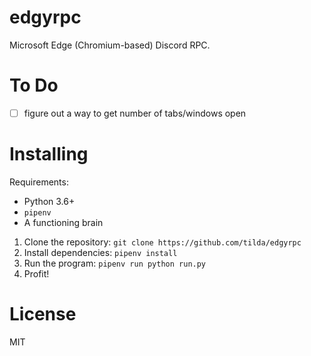 # edgyrpc
Microsoft Edge (Chromium-based) Discord RPC.

# To Do
- [ ] figure out a way to get number of tabs/windows open

# Installing
Requirements:
- Python 3.6+
- `pipenv`
- A functioning brain

1. Clone the repository: `git clone https://github.com/tilda/edgyrpc`
2. Install dependencies: `pipenv install`
3. Run the program: `pipenv run python run.py`
4. Profit!

# License
MIT